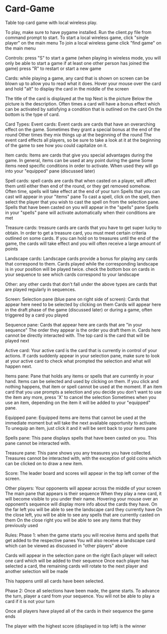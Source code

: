 # Card-Game
Table top card game with local wireless play.

To play, make sure to have pygame installed. Run the client.py file from command prompt to start.
To start a local wireless game, click "single player" on the main menu
To join a local wireless game click "find game" on the main menu

Controls:
  press "S" to start a game (when playing in wireless mode, you will only be able to start a game if at least one other person has joined the game)
  press "R" to restart or start a new game
  
Cards:
  while playing a game, any card that is shown on screen can be blown up to allow you to read what it does.
  Hover your mouse over the card and hold "alt" to display the card in the middle of the screen
  
  The title of the card is displayed at the top
  Next is the picture
  Below the picture is the description.
  Often times a card will have a bonus effect which can be activated by satisfying a condition that is outlined on the card
  On the bottom is the type of card.
  
Card Types:
  Event cards:
    Event cards are cards that have an overarching effect on the game.
    Sometimes they grant a special bonus at the end of the round
    Other times they mix things up at the beginning of the round
    The event card effects all players, so be sure to take a look at it at the beginning of the game to see how you could capitalize on it.
    
  Item cards:
    Items are cards that give you special advantages during the game.
    In general, items can be used at any point during the game
    Some items need specific conditions in order to activate. When used they will go into your "equipped" pane (discussed later)
    
  Spell cards:
    spell cards are cards that when casted on a player, will affect them until either then end of the round, or they get removed somehow.
    Often time, spells will take effect at the end of your turn
    Spells that you can cast will appear in your "items" pane
    To cast a spell, click on the spell, then select the player that you wish to cast the spell on from the selection pane.
    Spells that have been casted on you will appear in the "spells" pane
    Spells in your "spells" pane will activate automatically when their conditions are met
    
  Treasure cards:
    treasure cards are cards that you have to get super lucky to obtain.
    In order to get a treasure card, you must meet certain criteria outlined on some cards.
    If you can hold on to treasures until the end of the game, the cards will take effect and you will often receive a large amount of points
    
  Landscape cards:
    Landscape cards provide a bonus for playing any cards that correspond to them.
    Cards played while the corresponding landscape is in your position will be played twice.
    check the bottom box on cards in your sequence to see which cards correspond to your landscape
    
  Other:
    any other cards that don't fall under the above types are cards that are played regularly in sequences.

Screen:
  Selection pane (blue pane on right side of screen):
    Cards that appear here need to be selected by clicking on them
    Cards will appear here in the draft phase of the game (discussed later) or during a game, often triggered by a card you played
    
  Sequence pane:
    Cards that appear here are cards that are "in your sequence" The order they appear is the order you draft them in.
    Cards here cannot be directly interacted with.
    The top card is the card that will be played next
    
  Active card:
    Your active card is the card that is currently in control of your actions.
    If cards suddenly appear in your selection pane, make sure to look at your active card to check what prompted the selection and what will happen next.
    
  Items pane:
    Pane that holds any items or spells that are currently in your hand.
    Items can be selected and used by clicking on them.
    If you click and nothing happens, that item or spell cannot be used at the moment.
    If an item card that you use prompts a selection and you decide you don't want to use the item any more, press 'X' to cancel the selection
    Sometimes when you use an item, depending on the item it will be added to your "equipped" pane.
  
  Equipped pane:
    Equipped items are items that cannot be used at the immediate moment but will take the next available opportunity to activate. 
    To unequip an item, just click it and it will be sent back to your items pane
    
  Spells pane:
    This pane displays spells that have been casted on you.
    This pane cannot be interacted with.
  
  Treasure pane:
    This pane shows you any treasures you have collected.
    Treasures cannot be interacted with, with the exception of gold coins which can be clicked on to draw a new item.
    
  Score:
    The leader board and scores will appear in the top left corner of the screen.
    
  Other players:
    Your opponents will appear across the middle of your screen
    The main pane that appears is their sequence
    When they play a new card, it will become visible to you under their name.
    Hovering your mouse over an opponent’s sequence will display more info about the cards they have.
    On the far left you will be able to see the landscape card they currently have
    On the close left, you will be able to see any spells that are currently casted on them
    On the close right you will be able to see any items that they previously used

Rules:
Phase 1:
  when the game starts you will receive items and spells that get added to the respective panes
  You will also receive a landscape card which can be viewed as discussed in "other players" above
  
  Cards will appear in the selection pane on the right
  Each player will select one card which will be added to their sequence
  Once each player has selected a card, the remaining cards will rotate to the next player and another selection will be made
  
  This happens until all cards have been selected.
  
Phase 2:
  Once all selections have been made, the game starts.
  To advance the turn, player a card from your sequence.
  You will not be able to play a card if it is not your turn
  
  Once all players have played all of the cards in their sequence the game ends
  
  The player with the highest score (displayed in top left) is the winner






























